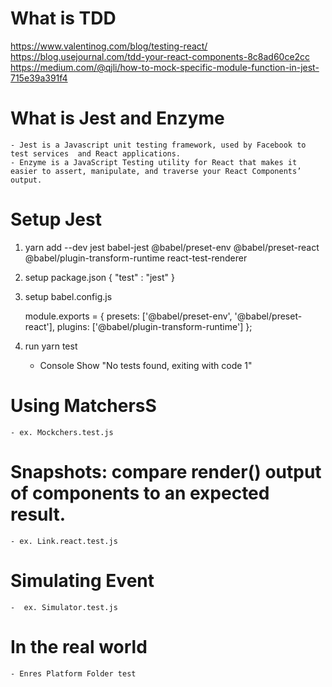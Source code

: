 # What is TDD

https://www.valentinog.com/blog/testing-react/
https://blog.usejournal.com/tdd-your-react-components-8c8ad60ce2cc
https://medium.com/@qjli/how-to-mock-specific-module-function-in-jest-715e39a391f4

# What is Jest and Enzyme

    - Jest is a Javascript unit testing framework, used by Facebook to test services  and React applications.
    - Enzyme is a JavaScript Testing utility for React that makes it easier to assert, manipulate, and traverse your React Components’ output.

# Setup Jest

1. yarn add --dev
   jest
   babel-jest
   @babel/preset-env
   @babel/preset-react
   @babel/plugin-transform-runtime
   react-test-renderer

2. setup package.json
   {
   "test" : "jest"
   }

3. setup babel.config.js

   module.exports = {
   presets: ['@babel/preset-env', '@babel/preset-react'],
   plugins: ['@babel/plugin-transform-runtime']
   };

4. run yarn test
   - Console Show "No tests found, exiting with code 1"

#

# Using MatchersS

    - ex. Mockchers.test.js

# Snapshots: compare render() output of components to an expected result.

    - ex. Link.react.test.js

# Simulating Event

    -  ex. Simulator.test.js

# In the real world

    - Enres Platform Folder test
